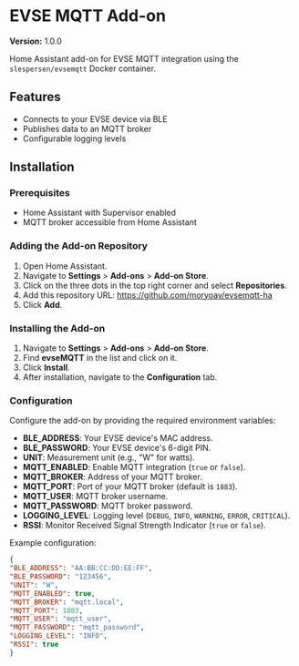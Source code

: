 # EVSE MQTT Add-on

**Version:** 1.0.0

Home Assistant add-on for EVSE MQTT integration using the `slespersen/evsemqtt` Docker container.

## Features

- Connects to your EVSE device via BLE
- Publishes data to an MQTT broker
- Configurable logging levels

## Installation

### Prerequisites

- Home Assistant with Supervisor enabled
- MQTT broker accessible from Home Assistant

### Adding the Add-on Repository

1. Open Home Assistant.
2. Navigate to **Settings** > **Add-ons** > **Add-on Store**.
3. Click on the three dots in the top right corner and select **Repositories**.
4. Add this repository URL: https://github.com/moryoav/evsemqtt-ha
5. Click **Add**.

### Installing the Add-on

1. Navigate to **Settings** > **Add-ons** > **Add-on Store**.
2. Find **evseMQTT** in the list and click on it.
3. Click **Install**.
4. After installation, navigate to the **Configuration** tab.

### Configuration

Configure the add-on by providing the required environment variables:

- **BLE_ADDRESS**: Your EVSE device's MAC address.
- **BLE_PASSWORD**: Your EVSE device's 6-digit PIN.
- **UNIT**: Measurement unit (e.g., "W" for watts).
- **MQTT_ENABLED**: Enable MQTT integration (`true` or `false`).
- **MQTT_BROKER**: Address of your MQTT broker.
- **MQTT_PORT**: Port of your MQTT broker (default is `1883`).
- **MQTT_USER**: MQTT broker username.
- **MQTT_PASSWORD**: MQTT broker password.
- **LOGGING_LEVEL**: Logging level (`DEBUG`, `INFO`, `WARNING`, `ERROR`, `CRITICAL`).
- **RSSI**: Monitor Received Signal Strength Indicator (`true` or `false`).

Example configuration:

```json
{
"BLE_ADDRESS": "AA:BB:CC:DD:EE:FF",
"BLE_PASSWORD": "123456",
"UNIT": "W",
"MQTT_ENABLED": true,
"MQTT_BROKER": "mqtt.local",
"MQTT_PORT": 1883,
"MQTT_USER": "mqtt_user",
"MQTT_PASSWORD": "mqtt_password",
"LOGGING_LEVEL": "INFO",
"RSSI": true
}
